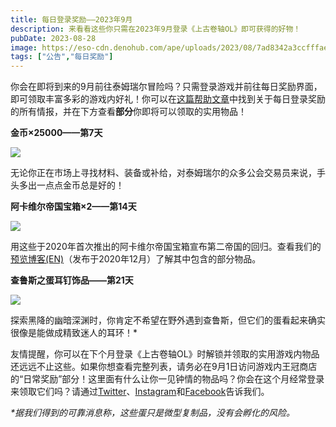 ```yaml
---
title: 每日登录奖励——2023年9月
description: 来看看这些你只需在2023年9月登录《上古卷轴OL》即可获得的好物！
pubDate: 2023-08-28
image: https://eso-cdn.denohub.com/ape/uploads/2023/08/7ad8342a3ccfffae05bff15d306cbe9f.jpg
tags: ["公告","每日奖励"]
---
```


你会在即将到来的9月前往泰姆瑞尔冒险吗？只需登录游戏并前往每日奖励界面，即可领取丰富多彩的游戏内好礼！你可以在[这篇帮助文章](https://help.bethesda.net/#zh-CN/answer/60270)中找到关于每日登录奖励的所有情报，并在下方查看**部分**你即将可以领取的实用物品！

**金币×25000——第7天**

![](https://eso-cdn.denohub.com/ape/uploads/2023/06/cfd7739fad8fa3484c8509c1a47941dc.jpg)

无论你正在市场上寻找材料、装备或补给，对泰姆瑞尔的众多公会交易员来说，手头多出一点点金币总是好的！

**阿卡维尔帝国宝箱×2——第14天**

![](https://eso-cdn.denohub.com/ape/uploads/2023/08/f855b53f259536ac1befed8d3b261f4b.jpg)

用这些于2020年首次推出的阿卡维尔帝国宝箱宣布第二帝国的回归。查看我们的[预览博客(EN)](/news/post/59277)（发布于2020年12月）了解其中包含的部分物品。

**查鲁斯之蛋耳钉饰品——第21天**

![](https://eso-cdn.denohub.com/ape/uploads/2023/08/c81aa18a5999b3b48e65988b0e5b6919.jpg)

探索黑降的幽暗深渊时，你肯定不希望在野外遇到查鲁斯，但它们的蛋看起来确实很像是能做成精致迷人的耳环！\*

友情提醒，你可以在下个月登录《上古卷轴OL》时解锁并领取的实用游戏内物品还远远不止这些。如果你想查看完整列表，请务必在9月1日访问游戏内王冠商店的“日常奖励”部分！这里面有什么让你一见钟情的物品吗？你会在这个月经常登录来领取它们吗？请通过[Twitter](https://twitter.com/TESOnline)、[Instagram](https://www.instagram.com/elderscrollsonline/)和[Facebook](https://www.facebook.com/ElderScrollsOnline)告诉我们。

_\*据我们得到的可靠消息称，这些蛋只是微型复制品，没有会孵化的风险。_
